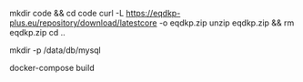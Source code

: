 mkdir code && cd code
curl -L https://eqdkp-plus.eu/repository/download/latestcore -o eqdkp.zip
unzip eqdkp.zip && rm eqdkp.zip
cd ..

mkdir -p /data/db/mysql

docker-compose build